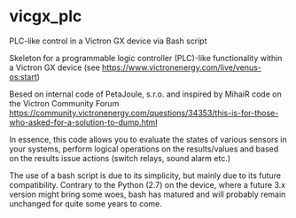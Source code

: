 # vicgx_plc
PLC-like control in a Victron GX device via Bash script

Skeleton for a programmable logic controller (PLC)-like functionality within a Victron GX device
(see https://www.victronenergy.com/live/venus-os:start)

Besed on internal code of PetaJoule, s.r.o. and inspired by MihaiR code on the Victron Community Forum
https://community.victronenergy.com/questions/34353/this-is-for-those-who-asked-for-a-solution-to-dump.html

In essence, this code allows you to evaluate the states of various sensors in your systems, perform
logical operations on the results/values and based on the results issue actions (switch relays, sound
alarm etc.)

The use of a bash script is due to its simplicity, but mainly due to its future compatibility.
Contrary to the Python (2.7) on the device, where a future 3.x version might bring some woes,
bash has matured and will probably remain unchanged for quite some years to come.
